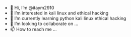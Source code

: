 - 👋 Hi, I’m @itaym2910
- 👀 I’m interested in kali linux and ethical hacking 
- 🌱 I’m currently learning python kali linux ethical hacking 
- 💞️ I’m looking to collaborate on ...
- 📫 How to reach me ...

<!---
itaym2910/itaym2910 is a ✨ special ✨ repository because its `README.md` (this file) appears on your GitHub profile.
You can click the Preview link to take a look at your changes.
--->
